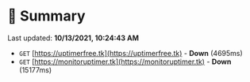 # 📖 Summary
Last updated: **10/13/2021, 10:24:43 AM**

- `GET` [https://uptimerfree.tk](https://uptimerfree.tk) - **Down** (4695ms)
- `GET` [https://monitoruptimer.tk](https://monitoruptimer.tk) - **Down** (15177ms)
